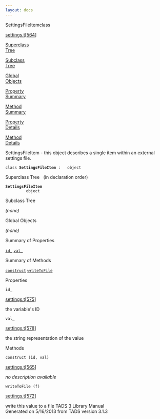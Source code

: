 ```yaml
---
layout: docs
---
```

<span class="title">SettingsFileItem</span><span class="type">class</span>

[settings.t](../file/settings.t.html)\[[564](../source/settings.t.html#564)\]

[Superclass  
Tree](#_SuperClassTree_)

[Subclass  
Tree](#_SubClassTree_)

[Global  
Objects](#_ObjectSummary_)

[Property  
Summary](#_PropSummary_)

[Method  
Summary](#_MethodSummary_)

[Property  
Details](#_Properties_)

[Method  
Details](#_Methods_)



SettingsFileItem - this object describes a single item within an
external settings file.

`class `**`SettingsFileItem`**` :   object`



<span id="_SuperClassTree_"></span>



<span class="hdln">Superclass Tree</span>   (in declaration order)



**`SettingsFileItem`**  
`         object`  
<span id="_SubClassTree_"></span>



<span class="hdln">Subclass Tree</span>  



*(none)* <span id="_ObjectSummary_"></span>



<span class="hdln">Global Objects</span>  



*(none)* <span id="_PropSummary_"></span>



<span class="hdln">Summary of Properties</span>  



[`id_`](#id_) [`val_`](#val_)

<span id="_MethodSummary_"></span>



<span class="hdln">Summary of Methods</span>  



[`construct`](#construct) [`writeToFile`](#writeToFile)

<span id="_Properties_"></span>



<span class="hdln">Properties</span>  



<span id="id_"></span>

`id_`

[settings.t](../file/settings.t.html)\[[575](../source/settings.t.html#575)\]



the variable's ID



<span id="val_"></span>

`val_`

[settings.t](../file/settings.t.html)\[[578](../source/settings.t.html#578)\]



the string representation of the value



<span id="_Methods_"></span>



<span class="hdln">Methods</span>  



<span id="construct"></span>

`construct (id, val)`

[settings.t](../file/settings.t.html)\[[565](../source/settings.t.html#565)\]



*no description available*



<span id="writeToFile"></span>

`writeToFile (f)`

[settings.t](../file/settings.t.html)\[[572](../source/settings.t.html#572)\]



write this value to a file
TADS 3 Library Manual  
Generated on 5/16/2013 from TADS version 3.1.3


